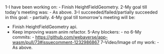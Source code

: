 1-I have been working on: - Finish HeightFieldGeometry.
2-My goal till today's meeting was: - As above.
3-I succeeded/failed/partially succeeded in this goal: - partially.
4-My goal till tomorrow's meeting will be:
  - Finish HeightFieldGeometry api.
  - Keep improving wasm anim refactor.
5-Any blockers: - no
6-My commits: - https://github.com/webaverse/app-wasm/pull/73#issuecomment-1232986867
7-Video/Image of my work: - As above.